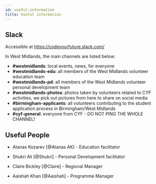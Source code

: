 ```yaml
---
id: useful-information
title: Useful information
---
```


## Slack

Accessible at https://codeyourfuture.slack.com/

In West Midlands, the main channels are listed below:
- **\#westmidlands**: local events, news, for everyone
- **\#westmidlands-edu**: all members of the West Midlands volunteer education team
- **\#westmidlands-pd**: all members of the West Midlands volunteer personal development team
- **\#westmidlands-photos**: photos taken by volunteers related to CYF activities, we pick out pictures from here to share on social media
- **\#birmingham-applicants**: all volunteers contributing to the student application process in Birmingham/West Midlands
- **\#cyf-general**: everyone from CYF - DO NOT PING THE WHOLE CHANNEL!

## Useful People

- Atanas Kozarev [@Atanas AK] - Education facilitator

- Shukri Ali [@Shukri] - Personal Development facilitator

- Claire Bickley [@Claire] - Regional Manager

- Aaishah Khan [@Aaishah] - Programme Manager